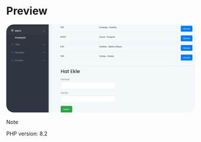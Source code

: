 <h1>Preview</h2>

<img src="/srtdash/assets/images/hatlar.png" style="border-radius: 20px;">

> [!NOTE]
> PHP version: 8.2
